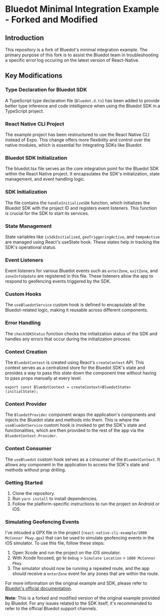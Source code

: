 # Bluedot Minimal Integration Example - Forked and Modified

## Introduction

This repository is a fork of Bluedot's minimal integration example. The primary purpose of this fork is to assist the Bluedot team in troubleshooting a specific error log occuring on the latest version of React-Native.

## Key Modifications

### Type Declaration for Bluedot SDK

A TypeScript type declaration file (`Bluedot.d.ts`) has been added to provide better type inference and code intelligence when using the Bluedot SDK in a TypeScript project.

### React Native CLI Project

The example project has been restructured to use the React Native CLI instead of Expo. This change offers more flexibility and control over the native modules, which is essential for integrating SDKs like Bluedot.

### Bluedot SDK Initialization

The bluedot.tsx file serves as the core integration point for the Bluedot SDK within the React Native project. It encapsulates the SDK's initialization, state management, and event handling logic.


### SDK Initialization

The file contains the `handleInitializeSDK` function, which initializes the Bluedot SDK with the project ID and registers event listeners. This function is crucial for the SDK to start its services.

### State Management
State variables like `isSdkInitialized`, `geoTriggeringActive`, and `tempoActive` are managed using React's useState hook. These states help in tracking the SDK's operational status.

### Event Listeners
Event listeners for various Bluedot events such as `enterZone`, `exitZone`, and `zoneInfoUpdate` are registered in this file. These listeners allow the app to respond to geofencing events triggered by the SDK.

### Custom Hooks
The `useBluedotService` custom hook is defined to encapsulate all the Bluedot-related logic, making it reusable across different components.

### Error Handling
The `checkSDKStatus` function checks the initialization status of the SDK and handles any errors that occur during the initialization process.

### Context Creation
The `BluedotContext` is created using React's `createContext` API. This context serves as a centralized store for the Bluedot SDK's state and provides a way to pass this state down the component tree without having to pass props manually at every level.

```tsx
export const BluedotContext = createContext<BluedotState>(initialState);
```

### Context Provider

The `BluedotProvider` component wraps the application's components and injects the Bluedot state and methods into them. This is where the `useBluedotService` custom hook is invoked to get the SDK's state and functionalities, which are then provided to the rest of the app via the `BluedotContext.Provider`.


### Context Consumer
The `useBluedot` custom hook serves as a consumer of the `BluedotContext`. It allows any component in the application to access the SDK's state and methods without prop drilling.

### Getting Started

1. Clone the repository.
2. Run `yarn install` to install dependencies.
3. Follow the platform-specific instructions to run the project on Android or iOS.

### Simulating Geofencing Events

I've inlcuded a GPX file in the project (`react-native-cli-example/1800 McConnor Pkwy.gpx`) that can be used to simulate geofencing events in the iOS simulator. To use this file, follow these steps:

1. Open Xcode and run the project on the iOS simulator.
2. With Xcode focused, go to `Debug` > `Simulate Location` > `1800 McConnor Pkwy`.
3. The simulator should now be running a repeated route, and the app should receive a `enterZone` event for any zones that are within the route.




For more information on the original example and SDK, please refer to [Bluedot's official documentation](#).

**Note**: This is a forked and modified version of the original example provided by Bluedot. For any issues related to the SDK itself, it's recommended to refer to the official Bluedot support channels.